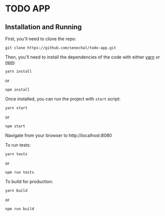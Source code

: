 # TODO APP

## Installation and Running

First, you'll need to clone the repo:
```
git clone https://github.com/senechal/todo-app.git
```

Then, you'll need to install the dependencies of the code with either [yarn](https://yarnpkg.com/en/docs/install#mac-stable) or [npm](https://docs.npmjs.com/cli/install):

```
yarn install
```
or
```
npm install
```

Once installed, you can run the project with `start` script:
```
yarn start
```
or
```
npm start
```

Navigate from your browser to http://localhost:8080

To run tests:
```
yarn tests
```
or
```
npm run tests
```

To build for production:

```
yarn build
```
or
```
npm run build
```